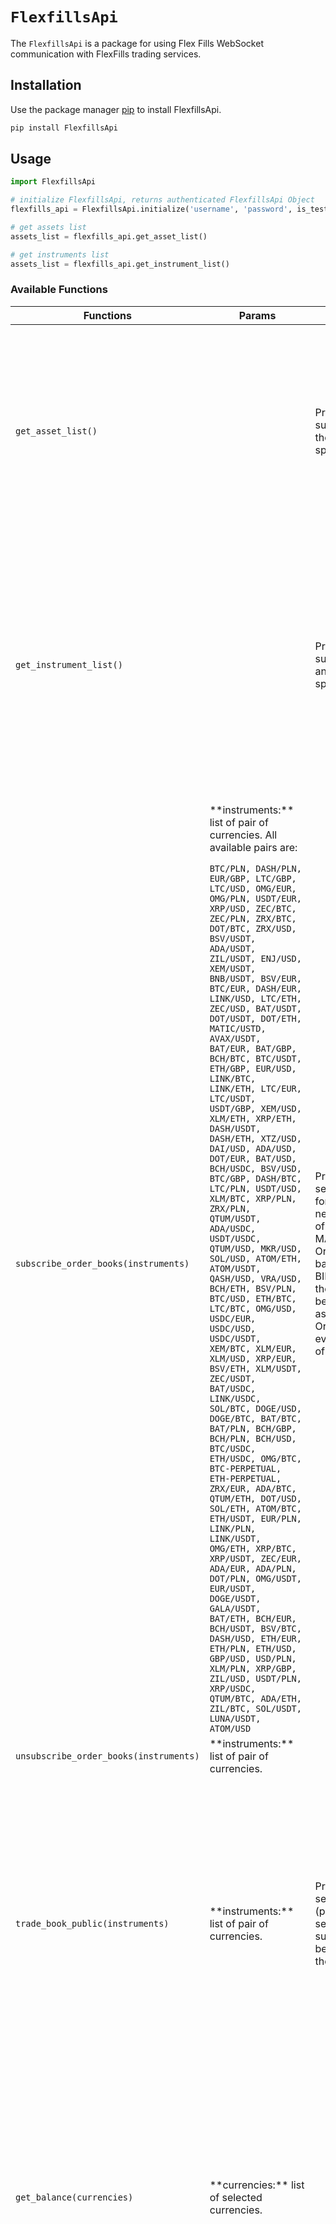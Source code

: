 # `FlexfillsApi`

The `FlexfillsApi` is a package for using Flex Fills WebSocket communication with FlexFills trading services.

## Installation

Use the package manager [pip](https://pip.pypa.io/en/stable/) to install FlexfillsApi.

```bash
pip install FlexfillsApi
```

## Usage

```python
import FlexfillsApi

# initialize FlexfillsApi, returns authenticated FlexfillsApi Object
flexfills_api = FlexfillsApi.initialize('username', 'password', is_test=True)

# get assets list
assets_list = flexfills_api.get_asset_list()

# get instruments list
assets_list = flexfills_api.get_instrument_list()
```

### Available Functions

<table class="table table-bordered">
    <thead class="thead-light">
        <tr>
            <th>Functions</th>
            <th>Params</th>
            <th>Explaination</th>
            <th>Response</th>
        </tr>
    </thead>
    <tbody>
        <tr>
            <td><code class="highlighter-rouge">get_asset_list()</code></td>
            <td></td>
            <td>Provides a list of supported assets and their trading specifications.</td>
            <td>
                <code class="highlighter-rouge">
                {
                    "event": "GET",
                    "channel": "ASSET_LIST",
                    "data": [
                        {
                            "class": "Currency",
                            "code": "USC",
                            "name": null
                        },
                        ...
                    ]
                }
                </code>
            </td>
        </tr>
        <tr>
            <td><code class="highlighter-rouge">get_instrument_list()</code></td>
            <td></td>
            <td>Provides a list of supported Instruments and their trading specifications.</td>
            <td>
                <code class="highlighter-rouge">
                {
                    "event": "GET",
                    "channel": "INSTRUMENT_LIST",
                    "data": [
                        {
                            "class": "Instrument",
                            "quoteCurrencyCode": "BAT",
                            "code": "BAT/ETH",
                            "name": null
                        },
                        ...
                    ]
                }
                </code>
            </td>
        </tr>
        <tr>
            <td><code class="highlighter-rouge">subscribe_order_books(instruments)</code></td>
            <td><p>**instruments:** list of pair of currencies. All available pairs are:</p>
            <code class="highlighter-rouge">BTC/PLN, DASH/PLN, EUR/GBP, LTC/GBP, LTC/USD, OMG/EUR, OMG/PLN, USDT/EUR, XRP/USD, ZEC/BTC, ZEC/PLN, ZRX/BTC, DOT/BTC, ZRX/USD, BSV/USDT, ADA/USDT, ZIL/USDT, ENJ/USD, XEM/USDT, BNB/USDT, BSV/EUR, BTC/EUR, DASH/EUR, LINK/USD, LTC/ETH, ZEC/USD, BAT/USDT, DOT/USDT, DOT/ETH, MATIC/USTD, AVAX/USDT, BAT/EUR, BAT/GBP, BCH/BTC, BTC/USDT, ETH/GBP, EUR/USD, LINK/BTC, LINK/ETH, LTC/EUR, LTC/USDT, USDT/GBP, XEM/USD, XLM/ETH, XRP/ETH, DASH/USDT, DASH/ETH, XTZ/USD, DAI/USD, ADA/USD, DOT/EUR, BAT/USD, BCH/USDC, BSV/USD, BTC/GBP, DASH/BTC, LTC/PLN, USDT/USD, XLM/BTC, XRP/PLN, ZRX/PLN, QTUM/USDT, ADA/USDC, USDT/USDC, QTUM/USD, MKR/USD, SOL/USD, ATOM/ETH, ATOM/USDT, QASH/USD, VRA/USD, BCH/ETH, BSV/PLN, BTC/USD, ETH/BTC, LTC/BTC, OMG/USD, USDC/EUR, USDC/USD, USDC/USDT, XEM/BTC, XLM/EUR, XLM/USD, XRP/EUR, BSV/ETH, XLM/USDT, ZEC/USDT, BAT/USDC, LINK/USDC, SOL/BTC, DOGE/USD, DOGE/BTC, BAT/BTC, BAT/PLN, BCH/GBP, BCH/PLN, BCH/USD, BTC/USDC, ETH/USDC, OMG/BTC, BTC-PERPETUAL, ETH-PERPETUAL, ZRX/EUR, ADA/BTC, QTUM/ETH, DOT/USD, SOL/ETH, ATOM/BTC, ETH/USDT, EUR/PLN, LINK/PLN, LINK/USDT, OMG/ETH, XRP/BTC, XRP/USDT, ZEC/EUR, ADA/EUR, ADA/PLN, DOT/PLN, OMG/USDT, EUR/USDT, DOGE/USDT, GALA/USDT, BAT/ETH, BCH/EUR, BCH/USDT, BSV/BTC, DASH/USD, ETH/EUR, ETH/PLN, ETH/USD, GBP/USD, USD/PLN, XLM/PLN, XRP/GBP, ZIL/USD, USDT/PLN, XRP/USDC, QTUM/BTC, ADA/ETH, ZIL/BTC, SOL/USDT, LUNA/USDT, ATOM/USD</code>
            </td>
            <td>Provides streaming services an order book for selected symbol, user needs to provide levels of order book to receive. MAX is 20. MIN is 1. Order books are sorted based on NBBO price: BIDs best (Max) first then descending, ASKs best (MIN) first then ascending. The whole Order books is updated every 20MS regardless of changes.</td>
            <td>
                <code class="highlighter-rouge">
                {
                    "command": "SUBSCRIBE",
                    "event": "UPDATE",
                    "channel": "ORDER_BOOK_PUBLIC",
                    "data": [
                        {
                            "class": "OrderBook",
                            "exchange": "CROSSTOWER",
                            "symbol": "BTC/USD",
                            "bids": [
                                [
                                    19292.21,
                                    0.0124
                                ],
                                [
                                    19242.45,
                                    3.0516
                                ],
                                [
                                    10000.0,
                                    0.0002
                                ]
                                ],
                                "asks": [
                                [
                                    85100.0,
                                    0.01009
                                ],
                                [
                                    19397.85,
                                    21.6067
                                ],
                                [
                                    84300.0,
                                    0.00854
                                ]
                            ],
                            "eventTime": 1664651366635
                        },
                        ...
                    ]
                }
                </code>
            </td>
        </tr>
        <tr>
            <td><code class="highlighter-rouge">unsubscribe_order_books(instruments)</code></td>
            <td>**instruments:** list of pair of currencies.</td>
            <td></td>
            <td></td>
        </tr>
        <tr>
            <td><code class="highlighter-rouge">trade_book_public(instruments)</code></td>
            <td>**instruments:** list of pair of currencies.</td>
            <td>Provides streaming services a trading book (public trades) for selected symbol. Once subscribed updates will be pushed to user as they appear at FlexFills.</td>
            <td><code class="highlighter-rouge">
            {
                "command": "SUBSCRIBE",
                "event": "UPDATE",
                "channel": "TRADE_PUBLIC",
                "data": [
                    {
                        "class": "PublicTrade",
                        "exchange": "OKCOIN",
                        "symbol": "BTC/USD",
                        "price": 19308.6,
                        "quantity": 0.0103,
                        "tradeSide": "BUY",
                        "eventTime": 1664651920827
                    },
                ...
                ]
            }
            </code></td>
        </tr>
        <tr>
            <td><code class="highlighter-rouge">get_balance(currencies)</code></td>
            <td>**currencies:** list of selected currencies.</td>
            <td></td>
            <td><code class="highlighter-rouge">
            {
                "command": "SUBSCRIBE",
                "event": "SNAPSHOT",
                "channel": "BALANCE",
                "data": [
                    {
                    "class": "Balance",
                    "currencyCode": "ADA",
                    "balance": 16140.3555,
                    "available": 16040.3555,
                    "locked": 100.0
                    },
                    ...
                ]
            }
            </code></td>
        </tr>
        <tr>
            <td><code class="highlighter-rouge">get_private_trades(instruments)</code></td>
            <td>**instruments:** list of pair of currencies.</td>
            <td>Private trades subscription will provide a snapshot of currently open ACTIVE orders and then updates via WebSocket.</td>
            <td><code class="highlighter-rouge">
            {
                "command": "GET",
                "event": "GET",
                "channel": "TRADE_PRIVATE",
                "data": [
                    {
                        "class": "Order",
                        "orderId": "567567567",
                        "exchOrderId": "1668662119644",
                        "direction": "BUY",
                        "orderType": "LIMIT",
                        "orderStatus": "ACTIVE",
                        "price": 12000.0,
                        "filledPrice": 0.0,
                        "amount": 0.001,
                        "orderDateTime": "2022-11-09T18:19:29.644164Z",
                        "globalInstrumentCd": "BTC/USD",
                        "message": null
                    }
                ]
            }
            </code></td>
        </tr>
        <tr>
            <td><code class="highlighter-rouge">get_open_orders_list(order_data, instruments)</code></td>
            <td>
                <p>**order_data:** The dict of order data, including globalInstrumentCd, clientOrderId, exchangeOrderId</p>
                <p>* globalInstrumentCd - list of currencies pair. string</p>
                <p>* clientOrderId - Id of the order. string</p>
                <p>* exchangeOrderId - exchangeOrderId. string</p>
                <p>**instruments:** list of pair of currencies.</p>
            </td>
            <td>Get current list of open orders. One time request/response.</td>
            <td><code class="highlighter-rouge">
            {
                "command": "GET",
                "channel": "TRADE_PRIVATE",
                "data": [
                    {
                        "class": "Order",
                        "orderId": "567567567",
                        "exchOrderId": "1668662119644",
                        "direction": "BUY",
                        "orderType": "LIMIT",
                        "orderStatus": "ACTIVE",
                        "price": 12000.0,
                        "filledPrice": 0.0,
                        "amount": 0.001,
                        "orderDateTime": "2022-11-09T18:19:29.644164Z",
                        "globalInstrumentCd": "BTC/USD",
                        "message": null
                    }
                ]
            }
            </code></td>
        </tr>
        <tr>
            <td><code class="highlighter-rouge">create_order(order_data)</code></td>
            <td>
                <p>**order_data:** The dict of order data, including globalInstrumentCd, clientOrderId, orderType, timeInForce, price, amount</p>
                <p>* globalInstrumentCd: list of currencies pair. string</p>
                <p>* clientOrderId: Id of the order. string</p>
                <p>* orderType: **market** - Market order, **limit** - Limit order. string</p>
                <p>* timeInForce: string, optional, **GTC** - Good till cancelled (default, orders are in order book for 90 days) **GTD** - Good till day, will terminate at end of day 4:59PM NY TIME **GTT** - Good till time, alive until specific date (cannot exceed 90 days) **FOK** - Fill or Kill, Fill full amount or nothing immediately **IOC** - Immediate or Cancel, Fill any amount and cancel the rest immediately</p>
                <p>* price: optional, Price only required for limit orders</p>
                <p>* amount: Quantity of the order</p>
            </td>
            <td>Get current list of open orders. One time request/response.</td>
            <td><code class="highlighter-rouge">
            {
                "command": "GET",
                "channel": "TRADE_PRIVATE",
                "data": [
                    {
                        "class": "Order",
                        "orderId": "567567567",
                        "exchOrderId": "1668662119644",
                        "direction": "BUY",
                        "orderType": "LIMIT",
                        "orderStatus": "ACTIVE",
                        "price": 12000.0,
                        "filledPrice": 0.0,
                        "amount": 0.001,
                        "orderDateTime": "2022-11-09T18:19:29.644164Z",
                        "globalInstrumentCd": "BTC/USD",
                        "message": null
                    }
                ]
            }
            </code></td>
        </tr>
        <tr>
            <td><code class="highlighter-rouge">cancel_order(order_data)</code></td>
            <td>
                <p>**order_data:** The dict of order data, including globalInstrumentCd, clientOrderId or exchangeOrderId</p>
                <p>* globalInstrumentCd: list of currencies pair. string</p>
                <p>* clientOrderId: Id of the order. string</p>
                <p>* exchangeOrderId: exchangeOrderId. string</p>
            </td>
            <td>User may cancel existing orders; client may cancel one order by either including orderId or exchangeOrderId if orderId is not known. Only one parameter is needed and will be accepted. If no orderId or transactionId are added in the message than, all orders for selected pair/s will be cancelled. Must be subscribed to valid pair in order to cancel order in proper pair!</td>
            <td><code class="highlighter-rouge">
            {
                "command": "SUBSCRIBE",
                "event": "UPDATE",
                "channel": "TRADE_PRIVATE",
                "data": [
                    {
                        "class": "OrderUpdate",
                        "clientId": 100141,
                        "requestType": "SMART",
                        "tradeSide": "BUY",
                        "instrumentCd": "BTC/USD",
                        "exchangeOrderId": null,
                        "clientOrderId": null,
                        "transactionId": 1668897424879,
                        "orderRequestStatus": "CANCELLED",
                        "message": "",
                        "key": "100141:BTC/USD:352908720"
                    }
                ]
            }
            </code></td>
        </tr>
        <tr>
            <td><code class="highlighter-rouge">modify_order(order_data)</code></td>
            <td>
                <p>**order_data:** The dict of order data, including globalInstrumentCd, clientOrderId or exchangeOrderId</p>
                <p>* globalInstrumentCd: list of currencies pair. string</p>
                <p>* clientOrderId: Id of the order. string</p>
                <p>* exchangeOrderId: exchangeOrderId. string</p>
                <p>* price: Price only required for limit orders</p>
                <p>* amount: Quantity of the order</p>
            </td>
            <td>Clients may update existing orders. Amount or Price can be modified. Client must use clientOrderId or exchangeOrderId Only one parameter is needed and will be accepted</td>
            <td><code class="highlighter-rouge">
            {
                "command": "GET",
                "event": "GET",
                "channel": "TRADE_PRIVATE",
                "data": [
                    {
                        "class": "Order",
                        "clientOrderId": "4444444",
                        "exchangeOrderId": "1668553243505",
                        "direction": "BUY",
                        "orderType": "LIMIT",
                        "orderStatus": "CANCELLED",
                        "price": 12700.0,
                        "filledPrice": 12700.0,
                        "amount": 0.001,
                        "orderDateTime": "2022-11-10T02:36:52.505443Z",
                        "globalInstrumentCd": "BTC/USD",
                        "message": null
                    },
                    ...
                ]
            }
            </code></td>
        </tr>
        <tr>
            <td><code class="highlighter-rouge">get_trade_history(date_from, date_to, instruments)</code></td>
            <td>
                <p>**date_from:** Start date of required time frame, string. example: "2022-12-01T00:00:00"</p>
                <p>**date_to:** End date of required time frame, string. example: "2022-12-31T00:00:00"</p>
                <p>**instruments:** list of pair of currencies.</p>
            </td>
            <td>Clients may request a list **PARTIALLY_FILLED**, **FILLED** trades for a required time frame. Channel arguments ‘date-from’, ‘date-to’ are optional. If ‘date-from’ is not provided, it will be defaulted to ‘now minus 24 hours’. If ‘date-to’ is not provided, it will be defaulted to ‘now’.</td>
            <td><code class="highlighter-rouge">
            {
                "command": "GET",
                "event": "GET",
                "channel": "TRADE_PRIVATE",
                "data": [
                    {
                        "class": "Order",
                        "clientOrderId": "4444444",
                        "exchangeOrderId": "1668553243505",
                        "direction": "BUY",
                        "orderType": "LIMIT",
                        "orderStatus": "CANCELLED",
                        "price": 12700.0,
                        "filledPrice": 12700.0,
                        "amount": 0.001,
                        "orderDateTime": "2022-11-10T02:36:52.505443Z",
                        "globalInstrumentCd": "BTC/USD",
                        "message": null
                    },
                    ...
                ]
            }
            </code></td>
        </tr>
        <tr>
            <td><code class="highlighter-rouge">get_order_history(date_from, date_to, instruments, statues)</code></td>
            <td>
                <p>**date_from:** Start date of required time frame, string. example: "2022-12-01T00:00:00"</p>
                <p>**date_to:** End date of required time frame, string. example: "2022-12-31T00:00:00"</p>
                <p>**instruments:** list of pair of currencies.</p>
                <p>**statues:** list of status.</p>
            </td>
            <td>Clients may request a list of **COMLETED**, **REJECTED**, **PARTIALLY_FILLED**, **FILLED**, **EXPIRED** order requests for a required time frame. Channel arguments ‘date-from’, ‘date-to’, ‘status’ are optional. If ‘date-from’ is not provided, it will be defaulted to ‘now minus 24 hours’. If ‘date-to’ is not provided, it will be defaulted to ‘now’. If ‘status‘ is not provided then trades with any status will be selected.</td>
            <td><code class="highlighter-rouge">
            {
               "command": "GET",
                "event": "GET",
                "channel": "TRADE_PRIVATE",
                "data": [
                    {
                        "class": "Order",
                        "clientOrderId": "4444444",
                        "exchangeOrderId": "1668553243505",
                        "direction": "BUY",
                        "orderType": "LIMIT",
                        "orderStatus": "CANCELLED",
                        "price": 12700.0,
                        "filledPrice": 12700.0,
                        "amount": 0.001,
                        "orderDateTime": "2022-11-10T02:36:52.505443Z",
                        "globalInstrumentCd": "BTC/USD",
                        "message": null
                    },
                    ...
                ]
            }
            </code></td>
        </tr>
        <tr>
            <td><code class="highlighter-rouge">get_trade_positions()</code></td>
            <td></td>
            <td></td>
            <td><code class="highlighter-rouge">
            {
                "command": "GET",
                "event": "GET",
                "channel": "TRADE_POSITIONS",
                "data": [
                    {
                        "class": "TradePosition",
                        "direction": "BUY",
                        "date": "2022-11-10",
                        "globalInstrumentCd": "BTC/USD",
                        "openPrice": 12700.0,
                        "entryPrice": 12700.0,
                        "posVolume": 0.001,
                        "currentSl": 10.0,
                        "currentTp": 10.0
                    },
                    ...
                ]
            }
            </code></td>
        </tr>
    </tbody>
</table>

## Contributing

Pull requests are welcome. For major changes, please open an issue first to discuss what you would like to change.

## License

[MIT](https://choosealicense.com/licenses/mit/)
